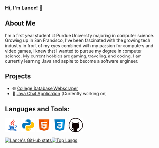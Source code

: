 ### **Hi, I'm Lance! 👋**
## About Me
I'm a first year student at Purdue University majoring in computer science. Growing up in San Francisco, I've been fascinated with the growing tech industry in front of my eyes combined with my passion for computers and video games, I knew that I wanted to pursue my degree in computer science. My current hobbies are gaming, traveling, and coding. I am currently learning Java and aspire to become a software engineer.
## Projects

* 🌐 [College Database Webscraper](https://github.com/LanceMa03/CollegeDatabaseWebScraper)
* 💬 [Java Chat Application](https://github.com/LanceMa03/Chat-Application) (Currently working on)

## Languges and Tools:

![Java Icon](images/java.png) ![Python Icon](images/python.png) ![HTML Icon](images/html.png) ![CSS Icon](images/css.png) ![Git Icon](images/git.png)

[![Lance's GitHub stats](https://github-readme-stats.vercel.app/api?username=LanceMa03&show_icons=true&theme=dark&count_private=true)](https://github.com/anuraghazra/github-readme-stats)[![Top Langs](https://github-readme-stats.vercel.app/api/top-langs/?username=LanceMa03&layout=compact&theme=dark)](https://github.com/anuraghazra/github-readme-stats)



